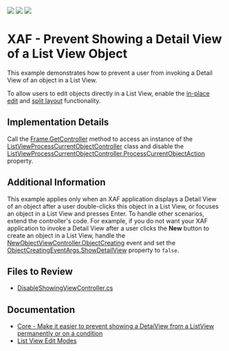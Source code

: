 <!-- default badges list -->
![](https://img.shields.io/endpoint?url=https://codecentral.devexpress.com/api/v1/VersionRange/128592237/22.2.4%2B)
[![](https://img.shields.io/badge/Open_in_DevExpress_Support_Center-FF7200?style=flat-square&logo=DevExpress&logoColor=white)](https://supportcenter.devexpress.com/ticket/details/E622)
[![](https://img.shields.io/badge/📖_How_to_use_DevExpress_Examples-e9f6fc?style=flat-square)](https://docs.devexpress.com/GeneralInformation/403183)
<!-- default badges end -->

# XAF - Prevent Showing a Detail View of a List View Object

This example demonstrates how to prevent a user from invoking a Detail View of an object in a List View.

To allow users to edit objects directly in a List View, enable the [in-place edit](https://docs.devexpress.com/eXpressAppFramework/113249/ui-construction/views/list-view-edit-modes#in-place-editing) and [split layout](https://docs.devexpress.com/eXpressAppFramework/113249/ui-construction/views/list-view-edit-modes#split-layout-the-masterdetailmode-property) functionality.

## Implementation Details

Call the [Frame.GetController<ControllerType>](https://docs.devexpress.com/eXpressAppFramework/DevExpress.ExpressApp.Frame.GetController--1) method to access an instance of the [ListViewProcessCurrentObjectController](https://docs.devexpress.com/eXpressAppFramework/DevExpress.ExpressApp.SystemModule.ListViewProcessCurrentObjectController) class and disable the [ListViewProcessCurrentObjectController.ProcessCurrentObjectAction](https://docs.devexpress.com/eXpressAppFramework/DevExpress.ExpressApp.SystemModule.ListViewProcessCurrentObjectController.ProcessCurrentObjectAction) property.

## Additional Information
  
This example applies only when an XAF application displays a Detail View of an object after a user double-clicks this object in a List View, or focuses an object in a List View and presses Enter. To handle other scenarios, extend the controller's code. For example, if you do not want your XAF application to invoke a Detail View after a user clicks the **New** button to create an object in a List View, handle the [NewObjectViewController.ObjectCreating](https://docs.devexpress.com/eXpressAppFramework/DevExpress.ExpressApp.SystemModule.NewObjectViewController.ObjectCreating) event and set the [ObjectCreatingEventArgs.ShowDetailView](https://docs.devexpress.com/eXpressAppFramework/DevExpress.ExpressApp.SystemModule.ObjectCreatingEventArgs.ShowDetailView) property to `false`.
  
## Files to Review

* [DisableShowingViewController.cs](./CS/EFCore/MySolution/MySolution.Module/Controllers/DisableShowingViewController.cs)
  
## Documentation

* [Core - Make it easier to prevent showing a DetaiView from a ListView permanently or on a condition](https://supportcenter.devexpress.com/ticket/details/s34026/core-make-it-easier-to-prevent-showing-a-detaiview-from-a-listview-permanently-or-on-a)
* [List View Edit Modes](https://docs.devexpress.com/eXpressAppFramework/113249/ui-construction/views/list-view-edit-modes)
